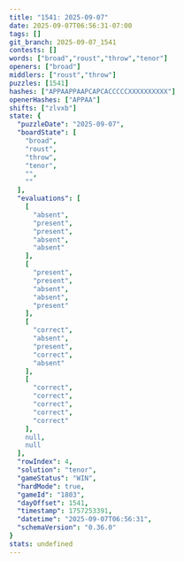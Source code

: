 ```yaml
---
title: "1541: 2025-09-07"
date: 2025-09-07T06:56:31-07:00
tags: []
git_branch: 2025-09-07_1541
contests: []
words: ["broad","roust","throw","tenor"]
openers: ["broad"]
middlers: ["roust","throw"]
puzzles: [1541]
hashes: ["APPAAPPAAPCAPCACCCCCXXXXXXXXXX"]
openerHashes: ["APPAA"]
shifts: ["zlvxb"]
state: {
  "puzzleDate": "2025-09-07",
  "boardState": [
    "broad",
    "roust",
    "throw",
    "tenor",
    "",
    ""
  ],
  "evaluations": [
    [
      "absent",
      "present",
      "present",
      "absent",
      "absent"
    ],
    [
      "present",
      "present",
      "absent",
      "absent",
      "present"
    ],
    [
      "correct",
      "absent",
      "present",
      "correct",
      "absent"
    ],
    [
      "correct",
      "correct",
      "correct",
      "correct",
      "correct"
    ],
    null,
    null
  ],
  "rowIndex": 4,
  "solution": "tenor",
  "gameStatus": "WIN",
  "hardMode": true,
  "gameId": "1803",
  "dayOffset": 1541,
  "timestamp": 1757253391,
  "datetime": "2025-09-07T06:56:31",
  "schemaVersion": "0.36.0"
}
stats: undefined
---
```

<!-- more -->
